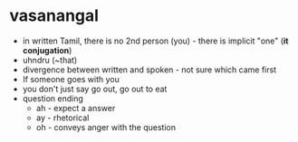 # vasanangal

* in written Tamil, there is no 2nd person (you) - there is implicit "one" (**it conjugation**)
* uhndru (~that)
* divergence between written and spoken - not sure which came first
* If someone goes with you
* you don't just say go out, go out to eat
* question ending
    * ah - expect a answer
    * ay - rhetorical
    * oh - conveys anger with the question